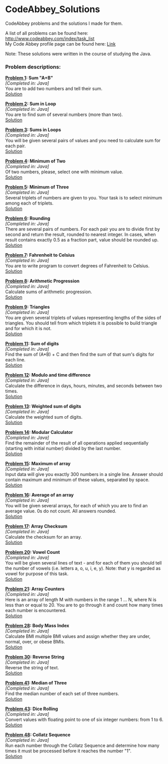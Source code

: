 CodeAbbey_Solutions
===================

CodeAbbey problems and the solutions I made for them.

A list of all problems can be found here: http://www.codeabbey.com/index/task_list
<BR>
My Code Abbey profile page can be found here: <a href="http://www.codeabbey.com/index/user_profile/bearkruts-2">Link</a>
<BR>

Note: These solutions were written in the course of studying the Java.

<h3>Problem descriptions:</h3>


<strong><a href="http://www.codeabbey.com/index/task_view/sum-of-two">Problem 1</a>: Sum "A+B"</strong>
<BR>
<i>[Completed in: Java]</i>
<BR>
You are to add two numbers and tell their sum. 
<BR>
<a href="https://github.com/BearKruts/CodeAbbey/blob/master/Java/SumAPlusB.java">Solution</a>

<strong><a href="http://www.codeabbey.com/index/task_view/sum-in-loop">Problem 2</a>: Sum in Loop</strong>
<BR>
<i>[Completed in: Java]</i>
<BR>
You are to find sum of several numbers (more than two).
<BR>
<a href="https://github.com/BearKruts/CodeAbbey/blob/master/Java/SumInLoop.java">Solution</a>

<strong><a href="http://www.codeabbey.com/index/task_view/sums-in-loop">Problem 3</a>: Sums in Loops</strong>
<BR>
<i>[Completed in: Java]</i>
<BR>
You will be given several pairs of values and you need to calculate sum for each pair. 
<BR>
<a href="https://github.com/BearKruts/CodeAbbey/blob/master/Java/SumsInLoop.java">Solution</a>

<strong><a href="http://www.codeabbey.com/index/task_view/min-of-two">Problem 4</a>: Minimum of Two</strong>
<BR>
<i>[Completed in: Java]</i>
<BR>
Of two numbers, please, select one with minimum value.
<BR>
<a href="https://github.com/BearKruts/CodeAbbey/blob/master/Java/MinimumOfTwo.java">Solution</a>

<strong><a href="http://www.codeabbey.com/index/task_view/min-of-three">Problem 5</a>: Minimum of Three</strong>
<BR>
<i>[Completed in: Java]</i>
<BR>
Several triplets of numbers are given to you. Your task is to select minimum among each of triplets.
<BR>
<a href="https://github.com/BearKruts/CodeAbbey/blob/master/Java/MinimumOfThree.java">Solution</a>

<strong><a href="http://www.codeabbey.com/index/task_view/rounding">Problem 6</a>: Rounding</strong>
<BR>
<i>[Completed in: Java]</i>
<BR>
There are several pairs of numbers. For each pair you are to divide first by second and return the result, rounded to nearest integer.
In cases, when result contains exactly 0.5 as a fraction part, value should be rounded up.
<BR>
<a href="https://github.com/BearKruts/CodeAbbey/blob/master/Java/Rounding.java">Solution</a>

<strong><a href="http://www.codeabbey.com/index/task_view/fahrenheit-celsius">Problem 7</a>: Fahrenheit to Celsius</strong>
<BR>
<i>[Completed in: Java]</i>
<BR>
You are to write program to convert degrees of Fahrenheit to Celsius.
<BR>
<a href="https://github.com/BearKruts/CodeAbbey/blob/master/Java/FahrenheitToCelsius.java">Solution</a>


<strong><a href="http://www.codeabbey.com/index/task_view/arithmetic-progression">Problem 8</a>: Arithmetic Progression</strong>
<BR>
<i>[Completed in: Java]</i>
<BR>
Calculate sums of arithmetic progression.
<BR>
<a href="https://github.com/BearKruts/CodeAbbey/blob/master/Java/ArithmeticProgressions.java">Solution</a>

<strong><a href="http://www.codeabbey.com/index/task_view/triangles">Problem 9</a>: Triangles</strong>
<BR>
<i>[Completed in: Java]</i>
<BR>
You are given several triplets of values representing lengths of the sides of triangles. You should tell from which triplets it is possible to build triangle and for which it is not.
<BR>
<a href="https://github.com/BearKruts/CodeAbbey/blob/master/Java/Triangles.java">Solution</a>

<strong><a href="http://www.codeabbey.com/index/task_view/sum-of-digits">Problem 11</a>: Sum of digits</strong>
<BR>
<i>[Completed in: Java]</i>
<BR>
Find the sum of (A*B) + C and then find the sum of that sum's digits for each line.
<BR>
<a href="https://github.com/BearKruts/CodeAbbey/blob/master/Java/SumOfDigits.java">Solution</a>

<strong><a href="http://www.codeabbey.com/index/task_view/modulo-and-time-difference">Problem 12</a>: Modulo and time difference</strong>
<BR>
<i>[Completed in: Java]</i>
<BR>
Calculate the difference in days, hours, minutes, and seconds between two times.
<BR>
<a href="https://github.com/BearKruts/CodeAbbey/blob/master/Java/ModuloAndTimeDifference.java">Solution</a>

<strong><a href="http://www.codeabbey.com/index/task_view/weighted-sum-of-digits">Problem 13</a>: Weighted sum of digits</strong>
<BR>
<i>[Completed in: Java]</i>
<BR>
Calculate the weighted sum of digits.
<BR>
<a href="https://github.com/BearKruts/CodeAbbey/blob/master/Java/WeightedSumOfDigits.java">Solution</a>

<strong><a href="http://www.codeabbey.com/index/task_view/modular-calculator">Problem 14</a>: Modular Calculator</strong>
<BR>
<i>[Completed in: Java]</i>
<BR>
Find the remainder of the result of all operations applied sequentially (starting with initial number) divided by the last number.
<BR>
<a href="https://github.com/BearKruts/CodeAbbey/blob/master/Java/ModularCalculator.java">Solution</a>

<strong><a href="http://www.codeabbey.com/index/task_view/maximum-of-array">Problem 15</a>: Maximum of array</strong>
<BR>
<i>[Completed in: Java]</i>
<BR>
Input data will give you exactly 300 numbers in a single line.
Answer should contain maximum and minimum of these values, separated by space.
<BR>
<a href="https://github.com/BearKruts/CodeAbbey/blob/master/Java/MaximumOfArray.java">Solution</a>

<strong><a href="http://www.codeabbey.com/index/task_view/average-of-array">Problem 16</a>: Average of an array</strong>
<BR>
<i>[Completed in: Java]</i>
<BR>
You will be given several arrays, for each of which you are to find an average value. 0s do not count. All answers rounded.
<BR>
<a href="https://github.com/BearKruts/CodeAbbey/blob/master/Java/AverageOfAnArray.java">Solution</a>

<strong><a href="http://www.codeabbey.com/index/task_view/array-checksum">Problem 17</a>: Array Checksum</strong>
<BR>
<i>[Completed in: Java]</i>
<BR>
Calculate the checksum for an array.
<BR>
<a href="https://github.com/BearKruts/CodeAbbey/blob/master/Java/ArrayChecksum.java">Solution</a>

<strong><a href="http://www.codeabbey.com/index/task_view/vowel-count">Problem 20</a>: Vowel Count</strong>
<BR>
<i>[Completed in: Java]</i>
<BR>
You will be given several lines of text - and for each of them you should tell the number of vowels (i.e. letters a, o, u, i, e, y). Note: that y is regarded as vowel for purpose of this task.
<BR>
<a href="https://github.com/BearKruts/CodeAbbey/blob/master/Java/VowelCount.java">Solution</a>

<strong><a href="http://www.codeabbey.com/index/task_view/array-counters">Problem 21</a>: Array Counters</strong>
<BR>
<i>[Completed in: Java]</i>
<BR>
Here is an array of length M with numbers in the range 1 ... N, where N is less than or equal to 20. You are to go through it and count how many times each number is encountered.
<BR>
<a href="https://github.com/BearKruts/CodeAbbey/blob/master/Java/ArrayCounters.java">Solution</a>

<strong><a href="http://www.codeabbey.com/index/task_view/body-mass-index">Problem 28</a>: Body Mass Index</strong>
<BR>
<i>[Completed in: Java]</i>
<BR>
Calculate BMI multiple BMI values and assign whether they are under, normal, over, or obese BMIs.
<BR>
<a href="https://github.com/BearKruts/CodeAbbey/blob/master/Java/BodyMassIndex.java">Solution</a>

<strong><a href="http://www.codeabbey.com/index/task_view/reverse-string">Problem 30</a>: Reverse String</strong>
<BR>
<i>[Completed in: Java]</i>
<BR>
Reverse the string of text.
<BR>
<a href="https://github.com/BearKruts/CodeAbbey/blob/master/Java/ReverseString.java">Solution</a>


<strong><a href="http://www.codeabbey.com/index/task_view/median-of-three">Problem 41</a>: Median of Three</strong>
<BR>
<i>[Completed in: Java]</i>
<BR>
Find the median number of each set of three numbers.
<BR>
<a href="https://github.com/BearKruts/CodeAbbey/blob/master/Java/MedianOfThree.java">Solution</a>

<strong><a href="http://www.codeabbey.com/index/task_view/dice-rolling">Problem 43</a>: Dice Rolling</strong>
<BR>
<i>[Completed in: Java]</i>
<BR>
Convert values with floating point to one of six integer numbers: from 1 to 6.
<BR>
<a href="https://github.com/BearKruts/CodeAbbey/blob/master/Java/DiceRolling.java">Solution</a>

<strong><a href="http://www.codeabbey.com/index/task_view/collatz-sequence">Problem 48</a>: Collatz Sequence</strong>
<BR>
<i>[Completed in: Java]</i>
<BR>
Run each number through the Collatz Sequence and determine how many times it must be processed before it reaches the number "1".
<BR>
<a href="https://github.com/BearKruts/CodeAbbey/blob/master/Java/CollatzSequence.java">Solution</a>